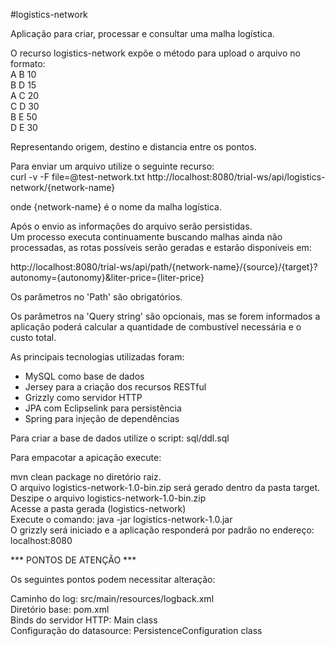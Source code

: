 #logistics-network

Aplicação para criar, processar e consultar uma malha logística.

O recurso logistics-network expõe o método para upload o arquivo no formato: <br/>
A B 10 <br/>
B D 15 <br/>
A C 20 <br/>
C D 30 <br/>
B E 50 <br/>
D E 30 <br/>

Representando origem, destino e distancia entre os pontos.

Para enviar um arquivo utilize o seguinte recurso: <br/>
curl -v -F file=@test-network.txt http://localhost:8080/trial-ws/api/logistics-network/{network-name}

onde {network-name} é o nome da malha logística.

Após o envio as informações do arquivo serão persistidas. <br/>
Um processo executa continuamente buscando malhas ainda não processadas, as rotas possíveis serão geradas e estarão disponíveis em:

http://localhost:8080/trial-ws/api/path/{network-name}/{source}/{target}?autonomy={autonomy}&liter-price={liter-price}

Os parâmetros no 'Path' são obrigatórios.

Os parâmetros na 'Query string' são opcionais, mas se forem informados a aplicação poderá calcular a quantidade de combustível necessária e o custo total.

As principais tecnologias utilizadas foram:
- MySQL como base de dados
- Jersey para a criação dos recursos RESTful
- Grizzly como servidor HTTP
- JPA com Eclipselink para persistência
- Spring para injeção de dependências

Para criar a base de dados utilize o script: sql/ddl.sql

<p>Para empacotar a apicação execute:</p>
mvn clean package no diretório raiz. <br/>
O arquivo logistics-network-1.0-bin.zip será gerado dentro da pasta target. <br/>
Deszipe o arquivo logistics-network-1.0-bin.zip <br/>
Acesse a pasta gerada (logistics-network) <br/>
Execute o comando: java -jar logistics-network-1.0.jar <br/>
O grizzly será iniciado e a aplicação responderá por padrão no endereço: localhost:8080

*** PONTOS DE ATENÇÃO ***
<p>Os seguintes pontos podem necessitar alteração:</p>
Caminho do log: src/main/resources/logback.xml<br/>
Diretório base: pom.xml<br/>
Binds do servidor HTTP: Main class<br/>
Configuração do datasource: PersistenceConfiguration class<br/>




